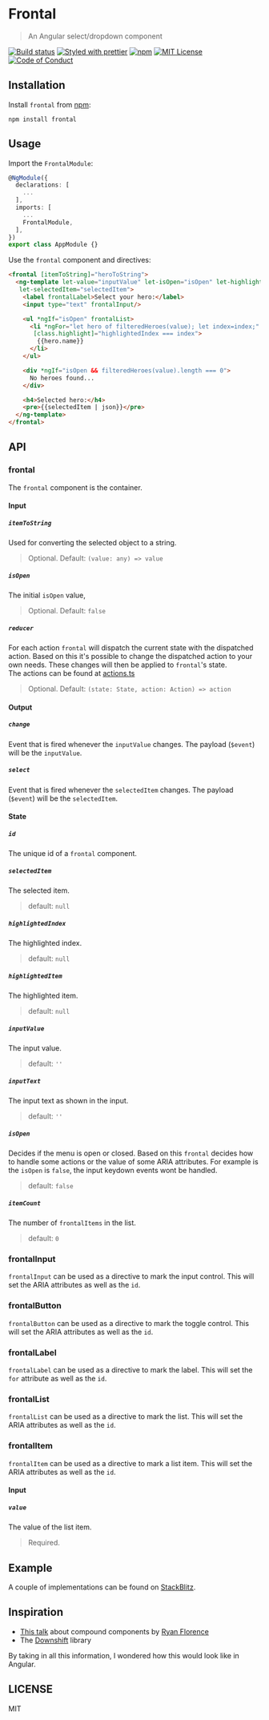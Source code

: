 # Frontal

> An Angular select/dropdown component

[![Build status][build-badge]][build]
[![Styled with prettier][prettier-badge]][prettier]
[![npm][npm-badge]][npm]
[![MIT License][license-badge]][license]
[![Code of Conduct][coc-badge]][coc]

## Installation

Install `frontal` from [npm]:

`npm install frontal`

## Usage

Import the `FrontalModule`:

```ts
@NgModule({
  declarations: [
    ...
  ],
  imports: [
    ...
    FrontalModule,
  ],
})
export class AppModule {}
```

Use the `frontal` component and directives:

```html
<frontal [itemToString]="heroToString">
  <ng-template let-value="inputValue" let-isOpen="isOpen" let-highlightedIndex="highlightedIndex"
   let-selectedItem="selectedItem">
    <label frontalLabel>Select your hero:</label>
    <input type="text" frontalInput/>

    <ul *ngIf="isOpen" frontalList>
      <li *ngFor="let hero of filteredHeroes(value); let index=index;" frontalItem [value]="hero"
       [class.highlight]="highlightedIndex === index">
        {{hero.name}}
      </li>
    </ul>

    <div *ngIf="isOpen && filteredHeroes(value).length === 0">
      No heroes found...
    </div>

    <h4>Selected hero:</h4>
    <pre>{{selectedItem | json}}</pre>
  </ng-template>
</frontal>
```

## API

### frontal

The `frontal` component is the container.

#### Input

##### `itemToString`

Used for converting the selected object to a string.

> Optional. Default: `(value: any) => value`

##### `isOpen`

The initial `isOpen` value,

> Optional. Default: `false`

##### `reducer`

For each action `frontal` will dispatch the current state with the dispatched action. Based on this it's possible to change the dispatched action to your own needs. These changes will then be applied to `frontal`'s state. <br>
The actions can be found at [actions.ts](src/actions.ts)

> Optional. Default: `(state: State, action: Action) => action`

#### Output

##### `change`

Event that is fired whenever the `inputValue` changes. The payload (`$event`) will be the `inputValue`.

##### `select`

Event that is fired whenever the `selectedItem` changes. The payload (`$event`) will be the `selectedItem`.

#### State

##### `id`

The unique id of a `frontal` component.

##### `selectedItem`

The selected item.

> default: `null`

##### `highlightedIndex`

The highlighted index.

> default: `null`

##### `highlightedItem`

The highlighted item.

> default: `null`

##### `inputValue`

The input value.

> default: `''`

##### `inputText`

The input text as shown in the input.

> default: `''`

##### `isOpen`

Decides if the menu is open or closed. Based on this `frontal` decides how to handle some actions or the value of some ARIA attributes. For example is the `isOpen` is `false`, the input keydown events wont be handled.

> default: `false`

##### `itemCount`

The number of `frontalItems` in the list.

> default: `0`

### frontalInput

`frontalInput` can be used as a directive to mark the input control. This will set the ARIA attributes as well as the `id`.

### frontalButton

`frontalButton` can be used as a directive to mark the toggle control. This will set the ARIA attributes as well as the `id`.

### frontalLabel

`frontalLabel` can be used as a directive to mark the label. This will set the `for` attribute as well as the `id`.

### frontalList

`frontalList` can be used as a directive to mark the list. This will set the ARIA attributes as well as the `id`.

### frontalItem

`frontalItem` can be used as a directive to mark a list item. This will set the ARIA attributes as well as the `id`.

#### Input

##### `value`

The value of the list item.

> Required.

## Example

A couple of implementations can be found on [StackBlitz][stackblitz-example].

## Inspiration

* [This talk][compound-components] about compound components by [Ryan Florence][ryan-florence]
* The [Downshift][downshift] library

By taking in all this information, I wondered how this would look like in Angular.

## LICENSE

MIT

[build-badge]: https://circleci.com/gh/tdeschryver/frontal/tree/master.svg?style=shield
[build]: https://circleci.com/gh/tdeschryver/frontal/tree/master
[prettier-badge]: https://img.shields.io/badge/styled_with-prettier-ff69b4.svg
[prettier]: https://github.com/prettier/prettier
[npm-badge]: https://img.shields.io/npm/v/frontal.svg
[npm]: https://www.npmjs.com/package/frontal
[license-badge]: https://img.shields.io/npm/l/frontal.svg?style=flat-square
[license]: https://github.com/tdeschryver/frontal/blob/master/LICENSE
[coc-badge]: https://img.shields.io/badge/code%20of-conduct-ff69b4.svg?style=flat-square
[coc]: https://github.com/tdeschryver/frontal/blob/master/CODE_OF_CONDUCT.md
[stackblitz-example]: https://stackblitz.com/github/tdeschryver/frontal
[ryan-florence]: https://github.com/ryanflorence
[downshift]: https://github.com/paypal/downshift
[compound-components]: https://www.youtube.com/watch?v=hEGg-3pIHlE
